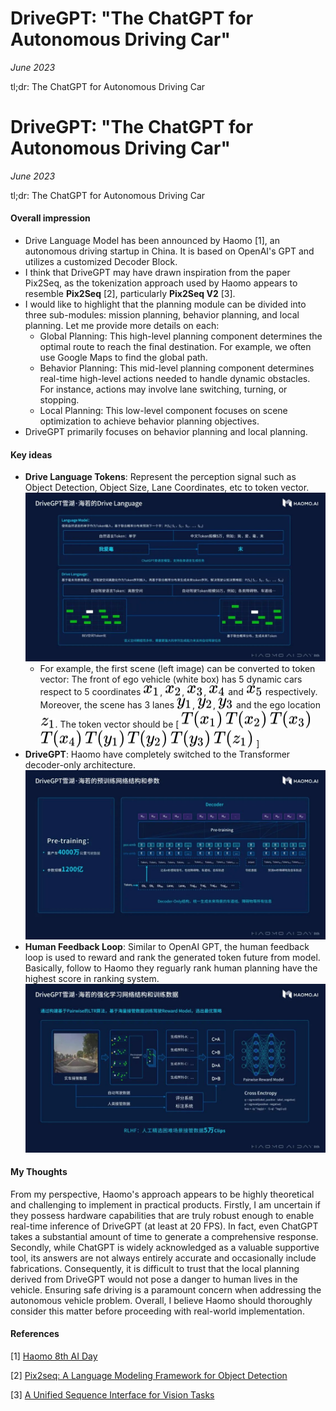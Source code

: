 # DriveGPT: "The ChatGPT for Autonomous Driving Car"

_June 2023_

tl;dr: The ChatGPT for Autonomous Driving Car

# DriveGPT: "The ChatGPT for Autonomous Driving Car"

_June 2023_

tl;dr: The ChatGPT for Autonomous Driving Car

#### Overall impression
- Drive Language Model has been announced by Haomo [1], an autonomous driving startup in China. It is based on OpenAI's GPT and utilizes a customized Decoder Block.
- I think that DriveGPT may have drawn inspiration from the paper Pix2Seq, as the tokenization approach used by Haomo appears to resemble **Pix2Seq** [2], particularly **Pix2Seq V2** [3].
- I would like to highlight that the planning module can be divided into three sub-modules: mission planning, behavior planning, and local planning. Let me provide more details on each:
    - Global Planning: This high-level planning component determines the optimal route to reach the final destination. For example, we often use Google Maps to find the global path.
    - Behavior Planning: This mid-level planning component determines real-time high-level actions needed to handle dynamic obstacles. For instance, actions may involve lane switching, turning, or stopping.
    - Local Planning: This low-level component focuses on scene optimization to achieve behavior planning objectives.
- DriveGPT primarily focuses on behavior planning and local planning.
#### Key ideas

- **Drive Language Tokens**: Represent the perception signal such as Object Detection, Object Size, Lane Coordinates, etc to token vector. ![](../resources/haomo-drive-language.jpeg)
    - For example, the first scene (left image) can be converted to token vector: The front of ego vehicle (white box) has 5 dynamic cars respect to 5 coordinates <!-- $x_{1}$ --> <img style="transform: translateY(0.1em); background: white;" src="../svg/ubfQOOscRH.svg">, <!-- $x_{2}$ --> <img style="transform: translateY(0.1em); background: white;" src="../svg/4kQUHNWig2.svg">, <!-- $x_{3}$ --> <img style="transform: translateY(0.1em); background: white;" src="../svg/uTAmKqt90F.svg">, <!-- $x_{4}$ --> <img style="transform: translateY(0.1em); background: white;" src="../svg/ugqmiBsHRN.svg"> and <!-- $x_{5}$ --> <img style="transform: translateY(0.1em); background: white;" src="../svg/7MJR4t2haK.svg"> respectively. Moreover, the scene has 3 lanes <!-- $y_{1}$ --> <img style="transform: translateY(0.1em); background: white;" src="../svg/vb3YXSpd9C.svg">, <!-- $y_{2}$ --> <img style="transform: translateY(0.1em); background: white;" src="../svg/qToSbevLTk.svg">, <!-- $y_{3}$ --> <img style="transform: translateY(0.1em); background: white;" src="../svg/Qzqi48f88Y.svg"> and the ego location <!-- $z_{1}$ --> <img style="transform: translateY(0.1em); background: white;" src="../svg/mlPJa1Klbr.svg">. The token vector should be [ <!-- $T(x_{1})$ --> <img style="transform: translateY(0.1em); background: white;" src="../svg/Nk8hMU63xX.svg"> <!-- $T(x_{2})$ --> <img style="transform: translateY(0.1em); background: white;" src="../svg/oDjgdZnp08.svg"> <!-- $T(x_{3})$ --> <img style="transform: translateY(0.1em); background: white;" src="../svg/rGFvD4RA5j.svg"> <!-- $T(x_{4})$ --> <img style="transform: translateY(0.1em); background: white;" src="../svg/fm3Y5DmllM.svg"> <!-- $T(y_{1})$ --> <img style="transform: translateY(0.1em); background: white;" src="../svg/NVtfXlVGe0.svg"> <!-- $T(y_{2})$ --> <img style="transform: translateY(0.1em); background: white;" src="../svg/TLr5EOQXNT.svg"> <!-- $T(y_{3})$ --> <img style="transform: translateY(0.1em); background: white;" src="../svg/0vFdoT4bE0.svg"> <!-- $T(z_{1})$ --> <img style="transform: translateY(0.1em); background: white;" src="../svg/bqaVrjkXMH.svg"> ]
- **DriveGPT**: Haomo have completely switched to the Transformer decoder-only architecture. ![](../resources/haomo-drivegpt.jpeg)
- **Human Feedback Loop**: Similar to OpenAI GPT, the human feedback loop is used to reward and rank the generated token future from model. Basically, follow to Haomo they reguarly rank human planning have the highest score in ranking system. ![](../resources/haomo-drivegpt-rw-model.jpeg)

#### My Thoughts

From my perspective, Haomo's approach appears to be highly theoretical and challenging to implement in practical products. Firstly, I am uncertain if they possess hardware capabilities that are truly robust enough to enable real-time inference of DriveGPT (at least at 20 FPS). In fact, even ChatGPT takes a substantial amount of time to generate a comprehensive response. Secondly, while ChatGPT is widely acknowledged as a valuable supportive tool, its answers are not always entirely accurate and occasionally include fabrications. Consequently, it is difficult to trust that the local planning derived from DriveGPT would not pose a danger to human lives in the vehicle. Ensuring safe driving is a paramount concern when addressing the autonomous vehicle problem. Overall, I believe Haomo should thoroughly consider this matter before proceeding with real-world implementation.


#### References

[1] [Haomo 8th AI Day](https://live.yiche.com/live/266120.html)

[2] [Pix2seq: A Language Modeling Framework for Object Detection](https://arxiv.org/abs/2109.10852)

[3] [A Unified Sequence Interface for Vision Tasks](https://arxiv.org/pdf/2206.07669.pdf)

